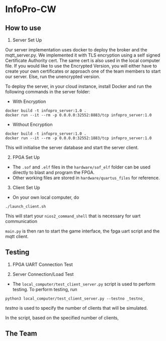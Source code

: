 # InfoPro-CW

## How to use
1. Server Set Up

Our server implementation uses docker to deploy the broker and the mqtt_server.py. We implemented it with TLS encryption using a self signed Certificate Authority cert. The same cert is also used in the local computer file. If you would like to use the Encrypted Version, you will either have to create your own certificates or approach one of the team members to start our server. Else, run the unencrypted version.

To deploy the server, in your cloud instance, install Docker and run the following commands in the server folder:
- With Encryption
```
docker build -t infopro_server:1.0 .
docker run --it --rm -p 0.0.0.0:32552:8883/tcp infopro_server:1.0
```
- Without Encryption
```
docker build -t infopro_server:1.0 .
docker run --it --rm -p 0.0.0.0:32552:1883/tcp infopro_server:1.0 
```
This will initialise the server database and start the server client. 

2. FPGA Set Up
- The ```.sof``` and ```.elf``` files in the ```hardware/sof_elf``` folder can be used directly to blast and program the FPGA. 
- Other working files are stored in ```hardware/quartus_files``` for reference.

3. Client Set Up

- On your own local computer, do 

```
./launch_client.sh
```

This will start your ```nios2_command_shell``` that is necessary for uart communication

```main.py``` is then ran to start the game interface, the fpga uart script and the mqtt client.


## Testing
1. FPGA UART Connection Test

2. Server Connection/Load Test
- The ```local_computer/test_client_server.py``` script is used to perform testing. To perform testing, run 
```
python3 local_computer/test_client_server.py --testno _testno_
```

_testno_ is used to specify the number of clients that will be simulated. 

In the script, based on the specified number of clients, 

## The Team
